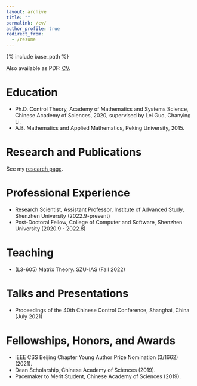```yaml
---
layout: archive
title: ""
permalink: /cv/
author_profile: true
redirect_from:
  - /resume
---
```


{% include base_path %}

Also available as PDF: [CV](http://zblsigma.github.io/files/cv1.pdf).

Education
======
* Ph.D. Control Theory, Academy of Mathematics and Systems Science, Chinese Academy of Sciences, 2020, supervised by Lei Guo, Chanying Li.
* A.B. Mathematics and Applied Mathematics, Peking University, 2015.

Research and Publications
======
See my [research page](https://ZBLSIGMA.github.io/research/).

Professional Experience
======
* Research Scientist, Assistant Professor, Institute of Advanced Study, Shenzhen University (2022.9-present)
* Post-Doctoral Fellow, College of Computer and Software, Shenzhen University (2020.9 - 2022.8)

Teaching
======
* (L3-605) Matrix Theory. SZU-IAS (Fall 2022)


Talks and Presentations
======
* Proceedings of the 40th Chinese Control Conference, Shanghai, China (July 2021)

Fellowships, Honors, and Awards
======
* IEEE CSS Beijing Chapter Young Author Prize Nomination (3/1662) (2021).
* Dean Scholarship, Chinese Academy of Sciences (2019).
* Pacemaker to Merit Student, Chinese Academy of Sciences (2019).
